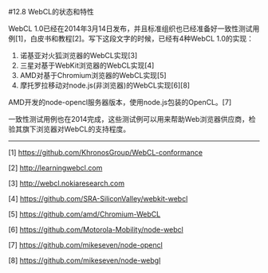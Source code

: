 #12.8 WebCL的状态和特性

WebCL 1.0已经在2014年3月14日发布，并且标准组织也已经准备好一致性测试用例[1]，白皮书和教程[2]。写下这段文字的时候，已经有4种WebCL 1.0的实现：

1. 诺基亚对火狐浏览器的WebCL实现[3]
2. 三星对基于WebKit浏览器的WebCL实现[4]
3. AMD对基于Chromium浏览器的WebCL实现[5]
4. 摩托罗拉移动对node.js(非浏览器)的WebCL实现[6][8]

AMD开发的node-opencl服务器版本，使用node.js包装的OpenCL。[7]

一致性测试用例也在2014完成，这些测试例可以用来帮助Web浏览器供应商，检验其旗下浏览器对WebCL的支持程度。

------------

[1] https://github.com/KhronosGroup/WebCL-conformance

[2] http://learningwebcl.com

[3] http://webcl.nokiaresearch.com

[4] https://github.com/SRA-SiliconValley/webkit-webcl

[5] https://github.com/amd/Chromium-WebCL

[6] https://github.com/Motorola-Mobility/node-webcl

[7] https://github.com/mikeseven/node-opencl

[8] https://github.com/mikeseven/node-webgl
